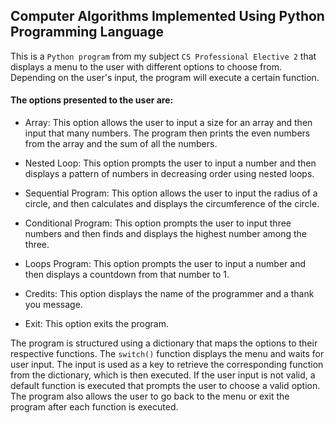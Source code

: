 ## Computer Algorithms Implemented Using Python Programming Language

This is a `Python program` from my subject `CS Professional Elective 2` that displays a menu to the user with different options to choose from. Depending on the user's input, the program will execute a certain function.

#### The options presented to the user are:

- Array: This option allows the user to input a size for an array and then input that many numbers. The program then prints the even numbers from the array and the sum of all the numbers.

- Nested Loop: This option prompts the user to input a number and then displays a pattern of numbers in decreasing order using nested loops.

- Sequential Program: This option allows the user to input the radius of a circle, and then calculates and displays the circumference of the circle.

- Conditional Program: This option prompts the user to input three numbers and then finds and displays the highest number among the three.

- Loops Program: This option prompts the user to input a number and then displays a countdown from that number to 1.

- Credits: This option displays the name of the programmer and a thank you message.

- Exit: This option exits the program.

The program is structured using a dictionary that maps the options to their respective functions. The `switch()` function displays the menu and waits for user input. The input is used as a key to retrieve the corresponding function from the dictionary, which is then executed. If the user input is not valid, a default function is executed that prompts the user to choose a valid option. The program also allows the user to go back to the menu or exit the program after each function is executed.